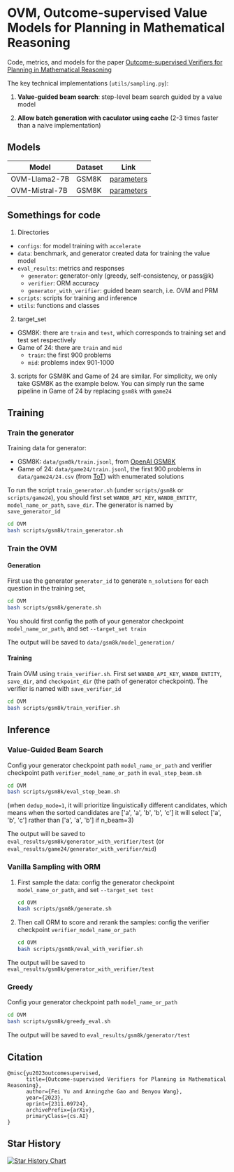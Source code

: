 # OVM, Outcome-supervised Value Models for Planning in Mathematical Reasoning


Code, metrics, and models for the paper [Outcome-supervised Verifiers for Planning in Mathematical Reasoning](https://arxiv.org/pdf/2311.09724.pdf)


The key technical implementations (`utils/sampling.py`):

1. **Value-guided beam search**: step-level beam search guided by a value model

2. **Allow batch generation with caculator using cache** (2-3 times faster than a naive implementation)


## Models

| Model                | Dataset      | Link                     |
|----------------------|--------------|--------------------------|
| OVM-Llama2-7B        | GSM8K        | [parameters](https://huggingface.co/FreedomIntelligence/OVM-llama2-7b)  |
| OVM-Mistral-7B       | GSM8K        | [parameters](https://huggingface.co/FreedomIntelligence/OVM-Mistral-7b) |



## Somethings for code


1. Directories
- `configs`: for model training with `accelerate`
- `data`: benchmark, and generator created data for training the value model
- `eval_results`: metrics and responses
    - `generator`: generator-only (greedy, self-consistency, or pass@k)
    - `verifier`: ORM accuracy
    - `generator_with_verifier`: guided beam search, i.e. OVM and PRM
- `scripts`: scripts for training and inference
- `utils`: functions and classes


2. target_set
- GSM8K: there are `train` and `test`, which corresponds to training set and test set respectively
- Game of 24: there are `train` and `mid`
    - `train`: the first 900 problems
    - `mid`: problems index 901-1000

3. scripts for GSM8K and Game of 24 are similar. For simplicity, we only take GSM8K as the example below. You can simply run the same pipeline in Game of 24 by replacing `gsm8k` with `game24`



## Training

### Train the generator

Training data for generator:
- GSM8K: `data/gsm8k/train.jsonl`, from [OpenAI GSM8K](https://github.com/openai/grade-school-math/blob/master/grade_school_math/data/train.jsonl)
- Game of 24: `data/game24/train.jsonl`, the first 900 problems in `data/game24/24.csv` (from [ToT](https://github.com/princeton-nlp/tree-of-thought-llm/blob/master/src/tot/data/24/24.csv)) with enumerated solutions

To run the script `train_generator.sh` (under `scripts/gsm8k` or `scripts/game24`), you should first set `WANDB_API_KEY`, `WANDB_ENTITY`, `model_name_or_path`, `save_dir`. The generator is named by `save_generator_id`

```bash
cd OVM
bash scripts/gsm8k/train_generator.sh
```


### Train the OVM

#### Generation

First use the generator `generator_id` to generate `n_solutions` for each question in the training set,
```bash
cd OVM
bash scripts/gsm8k/generate.sh
```
You should first config the path of your generator checkpoint `model_name_or_path`, and set `--target_set train`

The output will be saved to `data/gsm8k/model_generation/`


#### Training

Train OVM using `train_verifier.sh`. First set `WANDB_API_KEY`, `WANDB_ENTITY`, `save_dir`, and `checkpoint_dir` (the path of generator checkpoint). The verifier is named with `save_verifier_id`
```bash
cd OVM
bash scripts/gsm8k/train_verifier.sh
```



## Inference

### Value-Guided Beam Search

Config your generator checkpoint path `model_name_or_path` and verifier checkpoint path `verifier_model_name_or_path` in `eval_step_beam.sh`
```bash
cd OVM
bash scripts/gsm8k/eval_step_beam.sh
```

(when `dedup_mode=1`, it will prioritize linguistically different candidates, which means when the sorted candidates are ['a', 'a', 'b', 'b', 'c'] it will select ['a', 'b', 'c'] rather than ['a', 'a', 'b'] if n_beam=3)

The output will be saved to `eval_results/gsm8k/generator_with_verifier/test` 
(or `eval_results/game24/generator_with_verifier/mid`)


### Vanilla Sampling with ORM

1. First sample the data: config the generator checkpoint `model_name_or_path`, and set `--target_set test`
    ```bash
    cd OVM
    bash scripts/gsm8k/generate.sh
    ```

2. Then call ORM to score and rerank the samples: config the verifier checkpoint `verifier_model_name_or_path`
    ```bash
    cd OVM
    bash scripts/gsm8k/eval_with_verifier.sh
    ```

The output will be saved to `eval_results/gsm8k/generator_with_verifier/test` 



### Greedy

Config your generator checkpoint path `model_name_or_path`
```bash
cd OVM
bash scripts/gsm8k/greedy_eval.sh
```
The output will be saved to `eval_results/gsm8k/generator/test` 





## Citation
```
@misc{yu2023outcomesupervised,
      title={Outcome-supervised Verifiers for Planning in Mathematical Reasoning}, 
      author={Fei Yu and Anningzhe Gao and Benyou Wang},
      year={2023},
      eprint={2311.09724},
      archivePrefix={arXiv},
      primaryClass={cs.AI}
}
```

## Star History

<a href="https://star-history.com/#FreedomIntelligence/OVM&Date">
  <picture>
    <source media="(prefers-color-scheme: dark)" srcset="https://api.star-history.com/svg?repos=FreedomIntelligence/OVM&type=Date&theme=dark" />
    <source media="(prefers-color-scheme: light)" srcset="https://api.star-history.com/svg?repos=FreedomIntelligence/OVM&type=Date" />
    <img alt="Star History Chart" src="https://api.star-history.com/svg?repos=FreedomIntelligence/OVM&type=Date" />
  </picture>
</a>
